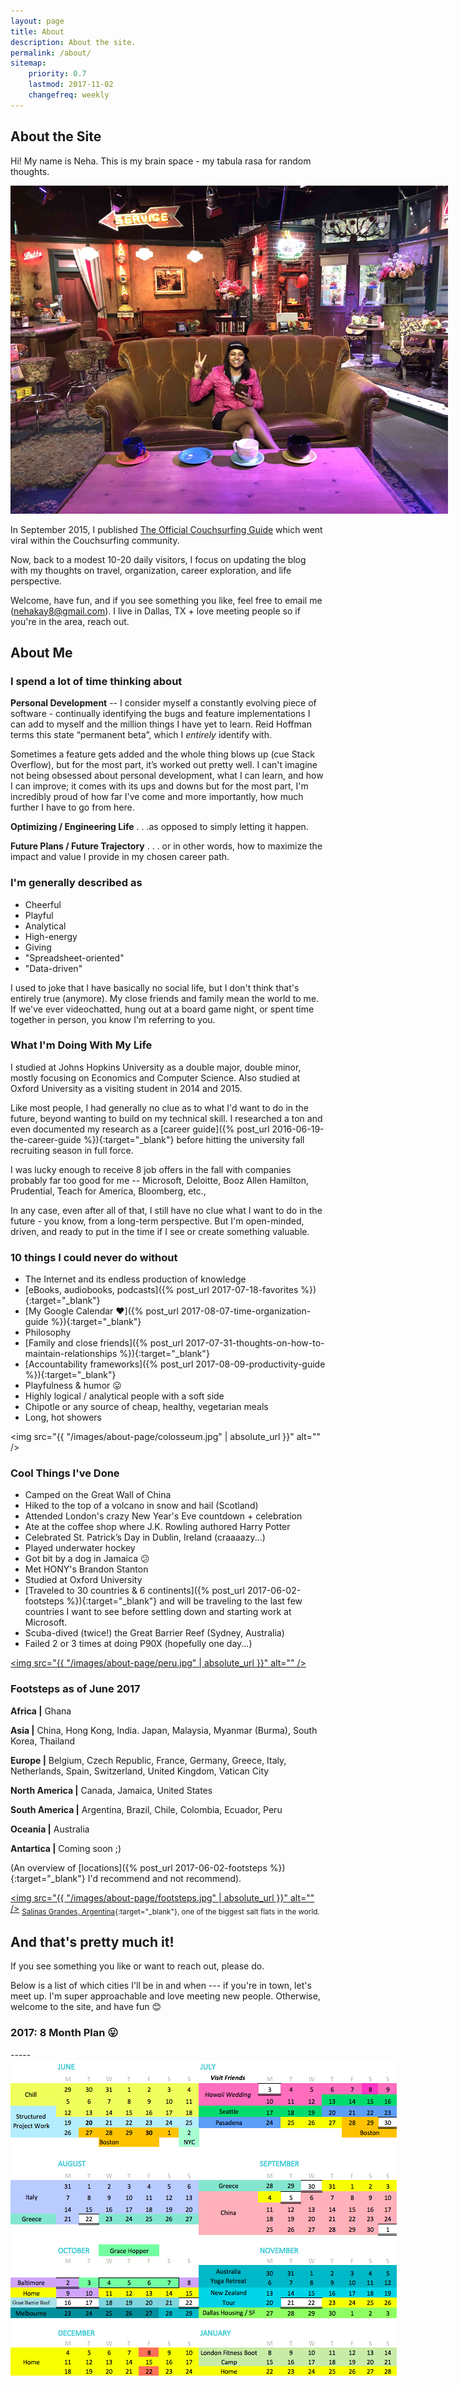 ```yaml
---
layout: page
title: About
description: About the site.
permalink: /about/
sitemap:
    priority: 0.7
    lastmod: 2017-11-02
    changefreq: weekly
---
```


## About the Site

Hi! My name is Neha. This is my brain space - my tabula rasa for random thoughts.


<div align="center"><a href="#" class="image main"><img src="/images/posts/friends.jpg" style="max-width:700px" alt="" /></a></div>


In September 2015, I published [The Official Couchsurfing Guide](https://www.nehakay.com/couchsurfing-guide) which went viral within the Couchsurfing community. 

Now, back to a modest 10-20 daily visitors, I focus on updating the blog with my thoughts on travel, organization, career exploration, and life perspective. 

Welcome, have fun, and if you see something you like, feel free to email me (<nehakay8@gmail.com>). I live in Dallas, TX + love meeting people so if you're in the area, reach out.

## About Me

### I spend a lot of time thinking about

__Personal Development__ -- I consider myself a constantly evolving piece of software - continually identifying the bugs and feature implementations I can add to myself and the million things I have yet to learn. Reid Hoffman terms this state “permanent beta”, which I *entirely* identify with.

Sometimes a feature gets added and the whole thing blows up (cue Stack Overflow), but for the most part, it’s worked out pretty well. I can't imagine not being obsessed about personal development, what I can learn, and how I can improve; it comes with its ups and downs but for the most part, I'm incredibly proud of how far I've come and more importantly, how much further I have to go from here.

__Optimizing / Engineering Life__ . . .as opposed to simply letting it happen.

__Future Plans / Future Trajectory__ . . . or in other words, how to maximize the impact and value I provide in my chosen career path.

### I'm generally described as
* Cheerful
* Playful
* Analytical
* High-energy
* Giving
* "Spreadsheet-oriented" 
* "Data-driven" 

I used to joke that I have basically no social life, but I don't think that's entirely true (anymore). My close friends and family mean the world to me. If we've ever videochatted, hung out at a board game night, or spent time together in person, you know I'm referring to you. 

### What I'm Doing With My Life

I studied at Johns Hopkins University as a double major, double minor, mostly focusing on Economics and Computer Science. Also studied at Oxford University as a visiting student in 2014 and 2015.

Like most people, I had generally no clue as to what I'd want to do in the future, beyond wanting to build on my technical skill. I researched a ton and even documented my research as a [career guide]({% post_url 2016-06-19-the-career-guide %}){:target="_blank"} before hitting the university fall recruiting season in full force. 

I was lucky enough to receive 8 job offers in the fall with companies probably far too good for me -- Microsoft, Deloitte, Booz Allen Hamilton, Prudential, Teach for America, Bloomberg, etc., 

In any case, even after all of that, I still have no clue what I want to do in the future - you know, from a long-term perspective. But I'm open-minded, driven, and ready to put in the time if I see or create something valuable.

### 10 things I could never do without 

- The Internet and its endless production of knowledge
- [eBooks, audiobooks, podcasts]({% post_url 2017-07-18-favorites %}){:target="_blank"}
- [My Google Calendar ❤️]({% post_url 2017-08-07-time-organization-guide %}){:target="_blank"}
- Philosophy 
- [Family and close friends]({% post_url 2017-07-31-thoughts-on-how-to-maintain-relationships %}){:target="_blank"}
- [Accountability frameworks]({% post_url 2017-08-09-productivity-guide %}){:target="_blank"}
- Playfulness & humor 😛
- Highly logical / analytical people with a soft side
- Chipotle or any source of cheap, healthy, vegetarian meals 
- Long, hot showers

<span class="image fit"><img src="{{ "/images/about-page/colosseum.jpg" | absolute_url }}" alt="" /></span>

### Cool Things I've Done

* Camped on the Great Wall of China
* Hiked to the top of a volcano in snow and hail (Scotland)
* Attended London's crazy New Year's Eve countdown + celebration
* Ate at the coffee shop where J.K. Rowling authored Harry Potter
* Celebrated St. Patrick’s Day in Dublin, Ireland (craaaazy...)
* Played underwater hockey
* Got bit by a dog in Jamaica 😕
* Met HONY's Brandon Stanton 
* Studied at Oxford University
* [Traveled to 30 countries & 6 continents]({% post_url 2017-06-02-footsteps %}){:target="_blank"} and will be traveling to the last few countries I want to see before settling down and starting work at Microsoft.
* Scuba-dived (twice!) the Great Barrier Reef (Sydney, Australia)
* Failed 2 or 3 times at doing P90X (hopefully one day...) 

<a href="#" class="image main"><img src="{{ "/images/about-page/peru.jpg" | absolute_url }}" alt="" /></a>

### Footsteps as of June 2017

__Africa |__
Ghana

__Asia |__
China, Hong Kong, India. Japan, Malaysia, Myanmar (Burma), South Korea, Thailand

__Europe |__
Belgium, Czech Republic, France, Germany, Greece, Italy, Netherlands, Spain, Switzerland, United Kingdom, Vatican City

__North America |__
Canada, Jamaica, United States

__South America |__
Argentina, Brazil, Chile, Colombia, Ecuador, Peru

__Oceania |__
Australia  

__Antartica |__
Coming soon ;)

(An overview of [locations]({% post_url 2017-06-02-footsteps %}){:target="_blank"} I'd recommend and not recommend).

<a href="#" class="image main"><img src="{{ "/images/about-page/footsteps.jpg" | absolute_url }}" alt="" /></a>
<sub>[Salinas Grandes, Argentina](https://www.google.com/maps/place/Salinas+Grandes/@-23.621901,-65.8941867,-366m/data=!3m1!1e3!4m5!3m4!1s0x940355b07e40a169:0xe42ee3f2b7e54a39!8m2!3d-23.621901!4d-65.891998){:target="_blank"}, one of the biggest salt flats in the world.</sub>
## And that's pretty much it! 

If you see something you like or want to reach out, please do. 

Below is a list of which cities I'll be in and when --- if you're in town, let's meet up. I'm super approachable and love meeting new people. Otherwise, welcome to the site, and have fun 😊

<h3> 2017: 8 Month Plan 😛 </h3>
-----

<div align="center"><a href="#" class="image main"><img src="/images/about-page/8-mo.png" style="max-width:700px" alt="" /></a></div>

